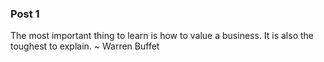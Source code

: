 ### Post 1
The most important thing to learn is how to value a business. It is also the toughest to explain.
~ Warren Buffet
